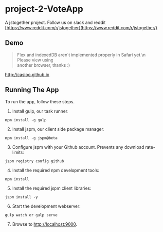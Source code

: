 # project-2-VoteApp 

A jstogether project. Follow us on slack and reddit [https://www.reddit.com/r/jstogether](https://www.reddit.com/r/jstogether/).

## Demo

> Flex and indexedDB aren't implemented properly in Safari yet.\n
> Please view using <br>another browser, thanks :)

http://casioo.github.io

## Running The App

To run the app, follow these steps.

1. Install gulp, our task runner:

  ```shell
  npm install -g gulp
  ```
  
2. Install jspm, our client side package manager:

  ```shell
  npm install -g jspm@beta
  ```
  
3. Configure jspm with your Github account. Prevents any download rate-limits:

  ```shell
  jspm registry config github
  ```
   
4. Install the required npm development tools:

  ```shell
  npm install
  ```
  
5. Install the required jspm client libraries:

  ```shell
  jspm install -y
  ```
  
6. Start the development webserver:

  ```shell
  gulp watch or gulp serve
  ```

7. Browse to [http://localhost:9000](http://localhost:9000).